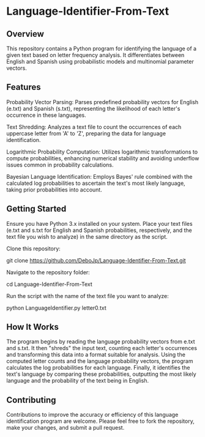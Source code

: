 # Language-Identifier-From-Text

## Overview

This repository contains a Python program for identifying the language of a given text based on letter frequency analysis. It differentiates between English and Spanish using probabilistic models and multinomial parameter vectors.

## Features

Probability Vector Parsing: Parses predefined probability vectors for English (e.txt) and Spanish (s.txt), representing the likelihood of each letter's occurrence in these languages.

Text Shredding: Analyzes a text file to count the occurrences of each uppercase letter from 'A' to 'Z', preparing the data for language identification.

Logarithmic Probability Computation: Utilizes logarithmic transformations to compute probabilities, enhancing numerical stability and avoiding underflow issues common in probability calculations.

Bayesian Language Identification: Employs Bayes' rule combined with the calculated log probabilities to ascertain the text's most likely language, taking prior probabilities into account.

## Getting Started

Ensure you have Python 3.x installed on your system. Place your text files (e.txt and s.txt for English and Spanish probabilities, respectively, and the text file you wish to analyze) in the same directory as the script.

Clone this repository:

git clone https://github.com/DeboJp/Language-Identifier-From-Text.git

Navigate to the repository folder:

cd Language-Identifier-From-Text

Run the script with the name of the text file you want to analyze:

python LanguageIdentifier.py letter0.txt

## How It Works

The program begins by reading the language probability vectors from e.txt and s.txt.
It then "shreds" the input text, counting each letter's occurrences and transforming this data into a format suitable for analysis.
Using the computed letter counts and the language probability vectors, the program calculates the log probabilities for each language.
Finally, it identifies the text's language by comparing these probabilities, outputting the most likely language and the probability of the text being in English.

## Contributing

Contributions to improve the accuracy or efficiency of this language identification program are welcome. Please feel free to fork the repository, make your changes, and submit a pull request.


